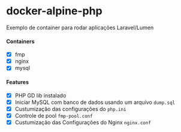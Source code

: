 # docker-alpine-php

Exemplo de container para rodar aplicações Laravel/Lumen

#### Containers
- [x] fmp
- [x] nginx
- [x] mysql

#### Features
- [x] PHP GD lib instalado
- [x] Iniciar MySQL com banco de dados usando um arquivo ```dump.sql```
- [x] Custumização das configurações do ```php.ini```
- [x] Controle de pool ```fmp-pool.conf```
- [x] Custumização das Configurações do Nginx ```nginx.conf```